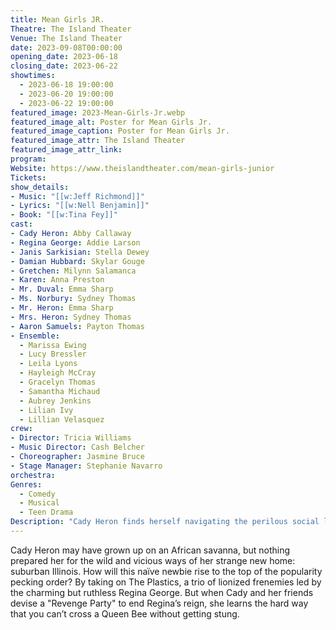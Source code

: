 ```yaml
---
title: Mean Girls JR.
Theatre: The Island Theater
Venue: The Island Theater
date: 2023-09-08T00:00:00
opening_date: 2023-06-18
closing_date: 2023-06-22
showtimes:
  - 2023-06-18 19:00:00
  - 2023-06-20 19:00:00
  - 2023-06-22 19:00:00
featured_image: 2023-Mean-Girls-Jr.webp
featured_image_alt: Poster for Mean Girls Jr.
featured_image_caption: Poster for Mean Girls Jr.
featured_image_attr: The Island Theater
featured_image_attr_link: 
program:
Website: https://www.theislandtheater.com/mean-girls-junior
Tickets: 
show_details: 
- Music: "[[w:Jeff Richmond]]"
- Lyrics: "[[w:Nell Benjamin]]"
- Book: "[[w:Tina Fey]]"
cast:
- Cady Heron: Abby Callaway
- Regina George: Addie Larson
- Janis Sarkisian: Stella Dewey
- Damian Hubbard: Skylar Gouge
- Gretchen: Milynn Salamanca
- Karen: Anna Preston
- Mr. Duval: Emma Sharp
- Ms. Norbury: Sydney Thomas
- Mr. Heron: Emma Sharp
- Mrs. Heron: Sydney Thomas
- Aaron Samuels: Payton Thomas
- Ensemble:
  - Marissa Ewing
  - Lucy Bressler 
  - Leila Lyons
  - Hayleigh McCray
  - Gracelyn Thomas
  - Samantha Michaud
  - Aubrey Jenkins
  - Lilian Ivy
  - Lillian Velasquez
crew:
- Director: Tricia Williams 
- Music Director: Cash Belcher 
- Choreographer: Jasmine Bruce 
- Stage Manager: Stephanie Navarro
orchestra:
Genres:
  - Comedy
  - Musical
  - Teen Drama
Description: "Cady Heron finds herself navigating the perilous social labyrinth of American high school when she moves from Africa. Armed with wit and advice from her new friends, she takes on The Plastics, the A-list queen bees."
---
```

Cady Heron may have grown up on an African savanna, but nothing prepared her for the wild and vicious ways of her strange new home: suburban Illinois. How will this naïve newbie rise to the top of the popularity pecking order? By taking on The Plastics, a trio of lionized frenemies led by the charming but ruthless Regina George. But when Cady and her friends devise a "Revenge Party" to end Regina’s reign, she learns the hard way that you can’t cross a Queen Bee without getting stung.